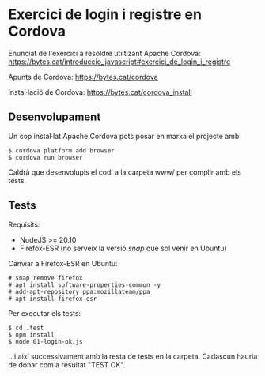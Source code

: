 # Exercici de login i registre en Cordova

Enunciat de l'exercici a resoldre utiltizant Apache Cordova:
https://bytes.cat/introduccio_javascript#exercici_de_login_i_registre

Apunts de Cordova:
https://bytes.cat/cordova

Instal·lació de Cordova:
https://bytes.cat/cordova_install


## Desenvolupament

Un cop instal·lat Apache Cordova pots posar en marxa el projecte amb:

    $ cordova platform add browser
    $ cordova run browser

Caldrà que desenvolupis el codi a la carpeta www/ per complir amb els tests.


## Tests
Requisits:
  * NodeJS >= 20.10
  * Firefox-ESR (no serveix la versió *snap* que sol venir en Ubuntu)

Canviar a Firefox-ESR en Ubuntu:

    # snap remove firefox
    # apt install software-properties-common -y
    # add-apt-repository ppa:mozillateam/ppa
    # apt install firefox-esr


Per executar els tests:

    $ cd .test
    $ npm install
    $ node 01-login-ok.js

...i així successivament amb la resta de tests en la carpeta. Cadascun hauria de donar com a resultat "TEST OK".
